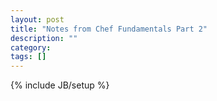 ```yaml
---
layout: post
title: "Notes from Chef Fundamentals Part 2"
description: ""
category: 
tags: []
---
```

{% include JB/setup %}
